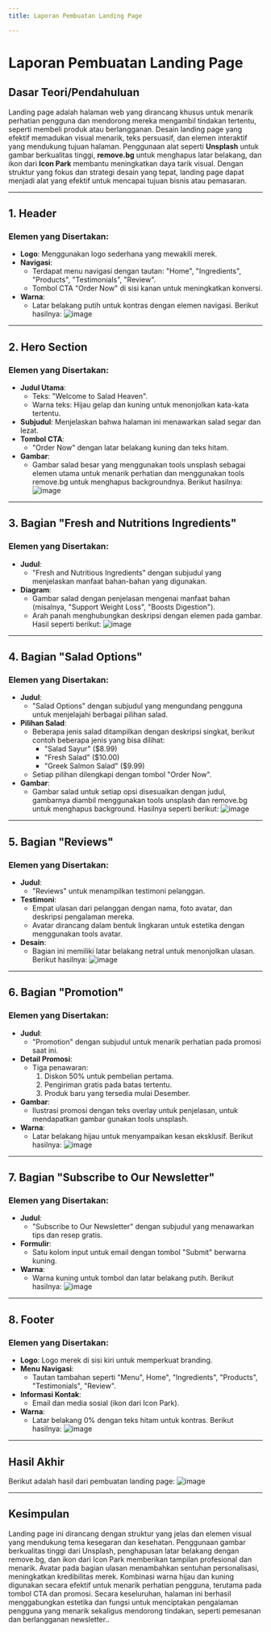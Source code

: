 ```yaml
---
title: Laporan Pembuatan Landing Page

---
```


# Laporan Pembuatan Landing Page

## Dasar Teori/Pendahuluan
Landing page adalah halaman web yang dirancang khusus untuk menarik perhatian pengguna dan mendorong mereka mengambil tindakan tertentu, seperti membeli produk atau berlangganan. Desain landing page yang efektif memadukan visual menarik, teks persuasif, dan elemen interaktif yang mendukung tujuan halaman. Penggunaan alat seperti **Unsplash** untuk gambar berkualitas tinggi, **remove.bg** untuk menghapus latar belakang, dan ikon dari **Icon Park** membantu meningkatkan daya tarik visual. Dengan struktur yang fokus dan strategi desain yang tepat, landing page dapat menjadi alat yang efektif untuk mencapai tujuan bisnis atau pemasaran.


---

## **1. Header**
### **Elemen yang Disertakan**:
- **Logo**: Menggunakan logo sederhana yang mewakili merek.
- **Navigasi**: 
  - Terdapat menu navigasi dengan tautan: "Home", "Ingredients", "Products", "Testimonials", "Review".
  - Tombol CTA "Order Now" di sisi kanan untuk meningkatkan konversi.
- **Warna**:
  - Latar belakang putih untuk kontras dengan elemen navigasi.
Berikut hasilnya:
![image](https://hackmd.io/_uploads/rJzq37bH1e.png)


---

## **2. Hero Section**
### **Elemen yang Disertakan**:
- **Judul Utama**:
  - Teks: "Welcome to Salad Heaven".
  - Warna teks: Hijau gelap dan kuning untuk menonjolkan kata-kata tertentu.
- **Subjudul**: Menjelaskan bahwa halaman ini menawarkan salad segar dan lezat.
- **Tombol CTA**:
  - "Order Now" dengan latar belakang kuning dan teks hitam.
- **Gambar**:
  - Gambar salad besar yang menggunakan tools unsplash sebagai elemen utama untuk menarik perhatian dan menggunakan tools remove.bg untuk menghapus backgroundnya. Berikut hasilnya:
![image](https://hackmd.io/_uploads/SyiinQZB1e.png)


---

## **3. Bagian "Fresh and Nutritions Ingredients"**
### **Elemen yang Disertakan**:
- **Judul**: 
  - "Fresh and Nutritious Ingredients" dengan subjudul yang menjelaskan manfaat bahan-bahan yang digunakan.
- **Diagram**:
  - Gambar salad dengan penjelasan mengenai manfaat bahan (misalnya, "Support Weight Loss", "Boosts Digestion").
  - Arah panah menghubungkan deskripsi dengan elemen pada gambar. Hasil seperti berikut:
![image](https://hackmd.io/_uploads/BJDqWN-rkl.png)


---

## **4. Bagian "Salad Options"**
### **Elemen yang Disertakan**:
- **Judul**: 
  - "Salad Options" dengan subjudul yang mengundang pengguna untuk menjelajahi berbagai pilihan salad.
- **Pilihan Salad**:
  - Beberapa jenis salad ditampilkan dengan deskripsi singkat, berikut contoh beberapa jenis yang bisa dilihat:
    - "Salad Sayur" ($8.99)
    - "Fresh Salad" ($10.00)
    - "Greek Salmon Salad" ($9.99)
  - Setiap pilihan dilengkapi dengan tombol "Order Now".
- **Gambar**: 
  - Gambar salad untuk setiap opsi disesuaikan dengan judul, gambarnya diambil menggunakan tools unsplash dan remove.bg untuk menghapus background. Hasilnya seperti berikut:
![image](https://hackmd.io/_uploads/SJSx57-rJe.png)


---

## **5. Bagian "Reviews"**
### **Elemen yang Disertakan**:
- **Judul**: 
  - "Reviews" untuk menampilkan testimoni pelanggan.
- **Testimoni**:
  - Empat ulasan dari pelanggan dengan nama, foto avatar, dan deskripsi pengalaman mereka.
  - Avatar dirancang dalam bentuk lingkaran untuk estetika dengan menggunakan tools avatar.
- **Desain**:
  - Bagian ini memiliki latar belakang netral untuk menonjolkan ulasan. Berikut hasilnya:
![image](https://hackmd.io/_uploads/S1BW3XZr1e.png)


---

## **6. Bagian "Promotion"**
### **Elemen yang Disertakan**:
- **Judul**: 
  - "Promotion" dengan subjudul untuk menarik perhatian pada promosi saat ini.
- **Detail Promosi**:
  - Tiga penawaran:
    1. Diskon 50% untuk pembelian pertama.
    2. Pengiriman gratis pada batas tertentu.
    3. Produk baru yang tersedia mulai Desember.
- **Gambar**:
  - Ilustrasi promosi dengan teks overlay untuk penjelasan, untuk mendapatkan gambar gunakan tools unsplash.
- **Warna**:
  - Latar belakang hijau untuk menyampaikan kesan eksklusif. Berikut hasilnya:
![image](https://hackmd.io/_uploads/H1d4cXWryg.png)


---

## **7. Bagian "Subscribe to Our Newsletter"**
### **Elemen yang Disertakan**:
- **Judul**: 
  - "Subscribe to Our Newsletter" dengan subjudul yang menawarkan tips dan resep gratis.
- **Formulir**:
  - Satu kolom input untuk email dengan tombol "Submit" berwarna kuning.
- **Warna**:
  - Warna kuning untuk tombol dan latar belakang putih. Berikut hasilnya:
![image](https://hackmd.io/_uploads/H1s5MEZHJg.png)


---

## **8. Footer**
### **Elemen yang Disertakan**:
- **Logo**: Logo merek di sisi kiri untuk memperkuat branding.
- **Menu Navigasi**:
  - Tautan tambahan seperti "Menu", Home", "Ingredients", "Products", "Testimonials", "Review".
- **Informasi Kontak**:
  - Email dan media sosial (ikon dari Icon Park).
- **Warna**:
  - Latar belakang 0% dengan teks hitam untuk kontras. Berikut hasilnya:
![image](https://hackmd.io/_uploads/HJTLzVbB1e.png)


---

## Hasil Akhir
Berikut adalah hasil dari pembuatan landing page:
![image](https://hackmd.io/_uploads/r1FSXEZH1e.png)


---

## Kesimpulan
Landing page ini dirancang dengan struktur yang jelas dan elemen visual yang mendukung tema kesegaran dan kesehatan. Penggunaan gambar berkualitas tinggi dari Unsplash, penghapusan latar belakang dengan remove.bg, dan ikon dari Icon Park memberikan tampilan profesional dan menarik. Avatar pada bagian ulasan menambahkan sentuhan personalisasi, meningkatkan kredibilitas merek. Kombinasi warna hijau dan kuning digunakan secara efektif untuk menarik perhatian pengguna, terutama pada tombol CTA dan promosi. Secara keseluruhan, halaman ini berhasil menggabungkan estetika dan fungsi untuk menciptakan pengalaman pengguna yang menarik sekaligus mendorong tindakan, seperti pemesanan dan berlangganan newsletter.. 